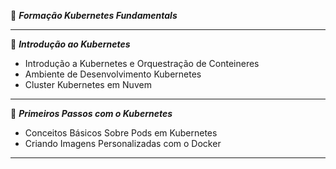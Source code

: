 🛞 ***Formação Kubernetes Fundamentals***

----

📃 ***Introdução ao Kubernetes***
- Introdução a Kubernetes e Orquestração de Conteineres
- Ambiente de Desenvolvimento Kubernetes
- Cluster Kubernetes em Nuvem

----

📃 ***Primeiros Passos com o Kubernetes***
- Conceitos Básicos Sobre Pods em Kubernetes
- Criando Imagens Personalizadas com o Docker

----